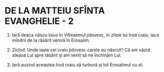 # DE LA MATTEIU SFÎNTA EVANGHELIE - 2
[](src/p120.jpg)
<!-- CAP. 2 1. Mîndrii veniră de să închinară lui Hristos și adusără darure. 14. Lui Iosif porunci îngerul și fugi cu Iisus și cu muma Lui în Eghipet. 16. Irod pierdu coconii. -->

1. Iară deaca născu Iisus în Vitleaemul jidovesc, în zilele lui Irod craiu, iaca mîndrii de la răsărit veniră în Erosalim.

2. Zicînd: Unde iaste cel craiu jidovesc carele au născut? Că am văzut steaoa Lui spre răsărit și am venit să ne închinăm Lui.

3. Iară auzind aceastea Irod craiu să turbură și tot Erosalimul cu el.
[](src/p121.jpg)
